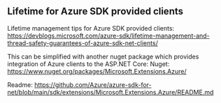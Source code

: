 ## Lifetime for Azure SDK provided clients
Lifetime management tips for Azure SDK provided clients:  <https://devblogs.microsoft.com/azure-sdk/lifetime-management-and-thread-safety-guarantees-of-azure-sdk-net-clients/>

This can be simplified with another nuget package which provides integration of Azure clients to the ASP.NET Core:
Nuget: <https://www.nuget.org/packages/Microsoft.Extensions.Azure/>

Readme: <https://github.com/Azure/azure-sdk-for-net/blob/main/sdk/extensions/Microsoft.Extensions.Azure/README.md>
